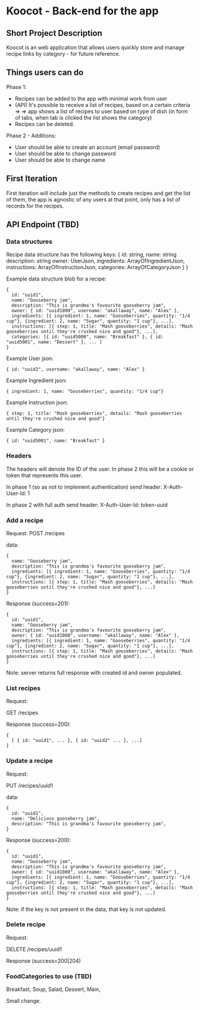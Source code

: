 # Koocot - Back-end for the app

## Short Project Description

Koocot is an web application that allows users quickly store and manage recipe links by category - for future reference.

## Things users can do

Phase 1:
* Recipes can be added to the app with minimal work from user
* (API) It's possible to receive a list of recipes, based on a certain criteria => 
=> app shows a list of recipes to user based on type of dish (in form of tabs, when tab is clicked the list shows the category)
* Recipes can be deleted.

Phase 2 - Additions:
* User should be able to create an account (email password)
* User should be able to change password
* User should be able to change name

## First Iteration

First iteration will include just the methods to create recipes and get the list of them, the app is agnostic of any users at that point, only has a list of records for the recipes.

## API Endpoint (TBD)

### Data structures
Recipe data structure has the following keys:
{
  id: string,
  name: string
  description: string
  owner: UserJson,
  ingredients: ArrayOfIngredientJson,
  instructions: ArrayOfInstructionJson,
  categories: ArrayOfCategoryJson
}
}


Example data structure blob for a recipe:
```
{
  id: "uuid1",
  name: "Gooseberry jam",
  description: "This is grandma's favourite gooseberry jam",
  owner: { id: "uuid1000", username: "akallaway", name: "Alex" },
  ingredients: [{ ingredient: 1, name: "Gooseberries", quantity: "1/4 cup"}, {ingredient: 2, name: "Sugar", quantity: "1 cup"}, ...],
  instructions: [{ step: 1, title: "Mash gooseberries", details: "Mash gooseberries until they're crushed nice and good"}, ...],
  categories: [{ id: "uuid5000", name: "Breakfast" }, { id: "uuid5001", name: "Dessert" }, ... ]
}
```

Example User json:
```
{ id: "uuid2", username: "akallaway", name: "Alex" }
```

Example Ingredient json:
```
{ ingredient: 1, name: "Gooseberries", quantity: "1/4 cup"}
```

Example Instruction json:
```
{ step: 1, title: "Mash gooseberries", details: "Mash gooseberries until they're crushed nice and good"}
```

Example Category json: 
```
{ id: "uuid5001", name: "Breakfast" }
```

### Headers

The headers will denote the ID of the user. In phase 2 this will be a cookie or token that represents this user. 

In phase 1 (so as not to implement authentication) send header: X-Auth-User-Id: 1

In phase 2 with full auth send header: X-Auth-User-Id: token-uuid

### Add a recipe

Request:
POST /recipes

data:
```
{
  name: "Gooseberry jam",
  description: "This is grandma's favourite gooseberry jam",
  ingredients: [{ ingredient: 1, name: "Gooseberries", quantity: "1/4 cup"}, {ingredient: 2, name: "Sugar", quantity: "1 cup"}, ...],
  instructions: [{ step: 1, title: "Mash gooseberries", details: "Mash gooseberries until they're crushed nice and good"}, ...]
}
```

Response (success=201):
```
{
  id: "uuid1",
  name: "Gooseberry jam",
  description: "This is grandma's favourite gooseberry jam",
  owner: { id: "uuid1000", username: "akallaway", name: "Alex" },
  ingredients: [{ ingredient: 1, name: "Gooseberries", quantity: "1/4 cup"}, {ingredient: 2, name: "Sugar", quantity: "1 cup"}, ...],
  instructions: [{ step: 1, title: "Mash gooseberries", details: "Mash gooseberries until they're crushed nice and good"}, ...]
}
```

Note: server returns full response with created id and owner populated.

### List recipes

Request:

GET /recipes

Response (success=200):
```
{
  [ { id: "uuid1", ... }, { id: "uuid2" ... }, ...]
}
```

### Update a recipe

Request:

PUT /recipes/uuid1

data:
```
{
  id: "uuid1",
  name: "Delicious gooseberry jam",
  description: "This is grandma's favourite gooseberry jam",
}
```

Response (success=200): 
```
{
  id: "uuid1",
  name: "Gooseberry jam",
  description: "This is grandma's favourite gooseberry jam",
  owner: { id: "uuid1000", username: "akallaway", name: "Alex" },
  ingredients: [{ ingredient: 1, name: "Gooseberries", quantity: "1/4 cup"}, {ingredient: 2, name: "Sugar", quantity: "1 cup"}, ...],
  instructions: [{ step: 1, title: "Mash gooseberries", details: "Mash gooseberries until they're crushed nice and good"}, ...]
}
```

Note: if the key is not present in the data, that key is not updated.

### Delete recipe

Request:

DELETE /recipes/uuid1

Response (success=200|204)

### FoodCategories to use (TBD)

Breakfast, Soup, Salad, Dessert, Main, 




Small change.

